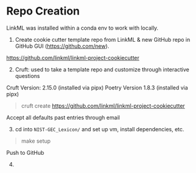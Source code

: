 
# Repo Creation

LinkML was installed within a conda env to work with locally. 

1. Create cookie cutter template repo from LinkML & new GitHub repo in GitHub GUI (https://github.com/new).

<https://github.com/linkml/linkml-project-cookiecutter>

2. Cruft: used to take a template repo and customize through interactive questions

Cruft Version: 2.15.0 (installed via pipx)
Poetry Version 1.8.3 (installed via pipx)

> cruft create https://github.com/linkml/linkml-project-cookiecutter

Accept all defaults past entries through email

3. cd into ```NIST-GEC_Lexicon/``` and set up vm, install dependencies, etc. 

> make setup

Push to GitHub

4. 











